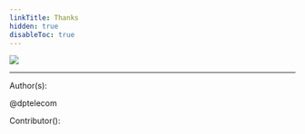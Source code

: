 ```yaml
---
linkTitle: Thanks
hidden: true
disableToc: true
---
```


![](/mailing/images/Pirl_Energy.gif)




---
Author(s):

@dptelecom

Contributor():
